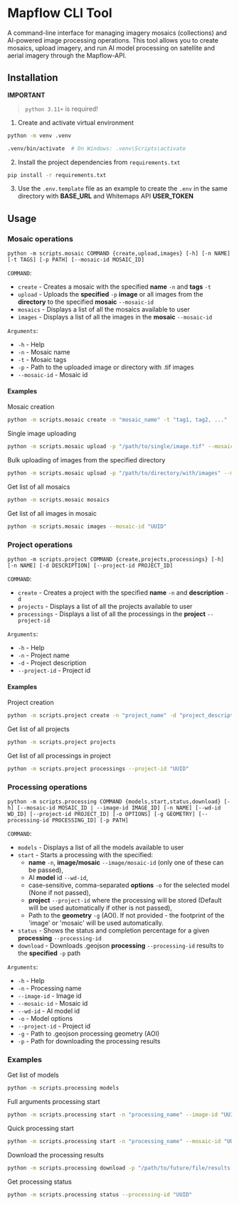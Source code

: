 # Mapflow CLI Tool

A command-line interface for managing imagery mosaics (collections) and AI-powered image processing operations. This tool allows you to create mosaics, upload imagery, and run AI model processing on satellite and aerial imagery through the Mapflow-API.

## Installation

**IMPORTANT**

> `python 3.11+` is required!

1. Create and activate virtual environment

```bash
python -m venv .venv
```
```bash
.venv/bin/activate  # On Windows: .venv\Scripts\activate
```
2. Install the project dependencies from `requirements.txt`

```bash
pip install -r requirements.txt
```
3. Use the `.env.template`  file as an example to create the `.env` in the same directory with **BASE_URL** and Whitemaps API **USER_TOKEN**

## Usage

### Mosaic operations

```
python -m scripts.mosaic COMMAND {create,upload,images} [-h] [-n NAME] [-t TAGS] [-p PATH] [--mosaic-id MOSAIC_ID]
```
`COMMAND`:
- `create` - Creates a mosaic with the specified **name** `-n` and **tags** `-t`
- `upload` - Uploads the **specified** `-p` **image** or all images from the **directory** to the specified **mosaic** `--mosaic-id`
- `mosaics` - Displays a list of all the mosaics available to user
- `images` - Displays a list of all the images in the **mosaic** `--mosaic-id`

`Arguments`:
- `-h` - Help
- `-n` - Mosaic name
- `-t` - Mosaic tags
- `-p` - Path to the uploaded image or directory with .tif images
- `--mosaic-id` - Mosaic id

#### Examples

Mosaic creation

```bash
python -m scripts.mosaic create -n "mosaic_name" -t "tag1, tag2, ..."
```

Single image uploading

```bash
python -m scripts.mosaic upload -p "/path/to/single/image.tif" --mosaic-id "UUID"
```

Bulk uploading of images from the specified directory

```bash
python -m scripts.mosaic upload -p "/path/to/directory/with/images" --mosaic-id "UUID"
```

Get list of all mosaics

```bash
python -m scripts.mosaic mosaics
```

Get list of all images in mosaic

```bash
python -m scripts.mosaic images --mosaic-id "UUID"
```
### Project operations

```
python -m scripts.project COMMAND {create,projects,processings} [-h] [-n NAME] [-d DESCRIPTION] [--project-id PROJECT_ID]
```
`COMMAND`:
- `create` - Creates a project with the specified **name** `-n` and **description** `-d`
- `projects` - Displays a list of all the projects available to user
- `processings` - Displays a list of all the processings in the **project** `--project-id`

`Arguments`:
- `-h` - Help
- `-n` - Project name
- `-d` - Project description
- `--project-id` - Project id

#### Examples

Project creation

```bash
python -m scripts.project create -n "project_name" -d "project_description"
```

Get list of all projects

```bash
python -m scripts.project projects
```

Get list of all processings in project

```bash
python -m scripts.project processings --project-id "UUID"
```

### Processing operations

```
python -m scripts.processing COMMAND {models,start,status,download} [-h] [--mosaic-id MOSAIC_ID | --image-id IMAGE_ID] [-n NAME] [--wd-id WD_ID] [--project-id PROJECT_ID] [-o OPTIONS] [-g GEOMETRY] [--processing-id PROCESSING_ID] [-p PATH]
```
`COMMAND`:
- `models` - Displays a list of all the models available to user
- `start` - Starts a processing with the specified:
    - **name** `-n`, **image/mosaic** `--image/mosaic-id` (only one of these can be passed),
    - AI **model** id `--wd-id`,
    - case-sensitive, comma-separated **options** `-o` for the selected model (None if not passed),
    - **project** `--project-id` where the processing will be stored (Default will be used automatically if other is not passed),
    - Path to the **geometry** `-g` (AOI). If not provided - the footprint of the 'image' or 'mosaic' will be used automatically.
- `status` - Shows the status and completion percentage for a given **processing** `--processing-id`
- `download` - Downloads .geojson **processing** `--processing-id` results to the **specified** `-p` path

`Arguments`:
- `-h` - Help
- `-n` - Processing name
- `--image-id` - Image id
- `--mosaic-id` - Mosaic id
- `--wd-id` - AI model id
- `-o` - Model options
- `--project-id` - Project id
- `-g` - Path to .geojson processing geometry (AOI)
- `-p` - Path for downloading the processing results

### Examples

Get list of models

```bash
python -m scripts.processing models
```

Full arguments processing start

```bash
python -m scripts.processing start -n "processing_name" --image-id "UUID" --wd-id "UUID" --project-id "UUID" -o "Classification, Simplification, ..." -g "/path/to/geometry/aoi.geojson"
```
Quick processing start

```bash
python -m scripts.processing start -n "processing_name" --mosaic-id "UUID" --wd-id "UUID"
```

Download the processing results

```bash
python -m scripts.processing download -p "/path/to/future/file/results.geojson" --processing-id "UUID"
```
Get processing status

```bash
python -m scripts.processing status --processing-id "UUID"
```